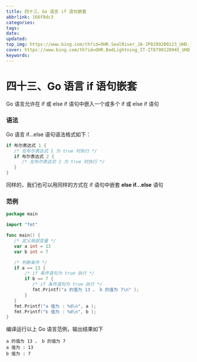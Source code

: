 ```yaml
---
title: 四十三、Go 语言 if 语句嵌套
abbrlink: 166f8dc3
categories: 
tags: 
date: 
updated: 
top_img: https://www.bing.com/th?id=OHR.SealRiver_JA-JP8299200123_UHD.jpg
cover: https://www.bing.com/th?id=OHR.BadLightning_IT-IT8790128945_UHD.jpg
keywords: 
---
```

# 四十三、Go 语言 if 语句嵌套

Go 语言允许在 if 或 else if 语句中嵌入一个或多个 if 或 else if 语句

### 语法

Go 语言 if…else 语句语法格式如下：

```go
if 布尔表达式 1 {
   /* 在布尔表达式 1 为 true 时执行 */
   if 布尔表达式 2 {
      /* 在布尔表达式 2 为 true 时执行 */
   }
}
```

同样的，我们也可以用同样的方式在 if 语句中嵌套 **else if…else** 语句

### 范例

```go
package main

import "fmt"

func main() {
   /* 定义局部变量 */
   var a int = 13
   var b int = 7

   /* 判断条件 */
   if a == 13 {
       /* if 条件语句为 true 执行 */
       if b == 7 {
          /* if 条件语句为 true 执行 */
          fmt.Printf("a 的值为 13 ， b 的值为 7\n" );
       }
   }
   fmt.Printf("a 值为 : %d\n", a );
   fmt.Printf("b 值为 : %d\n", b );
}
```

编译运行以上 Go 语言范例，输出结果如下

```
a 的值为 13 ， b 的值为 7
a 值为 : 13
b 值为 : 7
```